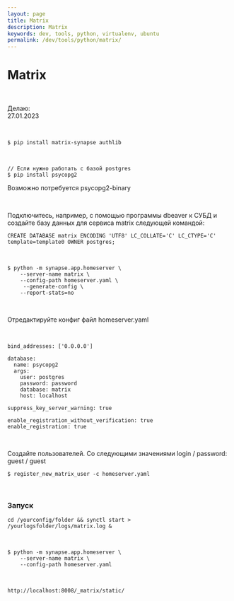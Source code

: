 ```yaml
---
layout: page
title: Matrix
description: Matrix
keywords: dev, tools, python, virtualenv, ubuntu
permalink: /dev/tools/python/matrix/
---
```


# Matrix

<br/>

Делаю:  
27.01.2023

<br/>

```
$ pip install matrix-synapse authlib
```

<br/>

```
// Если нужно работать с базой postgres
$ pip install psycopg2
```

Возможно потребуется psycopg2-binary

<br/>

Подключитесь, например, с помощью программы dbeaver к СУБД и создайте базу данных для сервиса matrix следующей командой:

```
CREATE DATABASE matrix ENCODING 'UTF8' LC_COLLATE='C' LC_CTYPE='C' template=template0 OWNER postgres;
```

<br/>

```
$ python -m synapse.app.homeserver \
    --server-name matrix \
    --config-path homeserver.yaml \
     --generate-config \
    --report-stats=no
```

<br/>

Отредактируйте конфиг файл homeserver.yaml

<br/>

```
bind_addresses: ['0.0.0.0']

database:
  name: psycopg2
  args:
    user: postgres
    password: password
    database: matrix
    host: localhost

suppress_key_server_warning: true

enable_registration_without_verification: true
enable_registration: true
```

<br/>

Создайте пользователей. Со следующими значениями login / password:
guest / guest

```
$ register_new_matrix_user -c homeserver.yaml
```

<br>

### Запуск

```
cd /yourconfig/folder && synctl start > /yourlogsfolder/logs/matrix.log &
```

<br/>

```
$ python -m synapse.app.homeserver \
    --server-name matrix \
    --config-path homeserver.yaml
```

<br/>

```
http://localhost:8008/_matrix/static/
```
